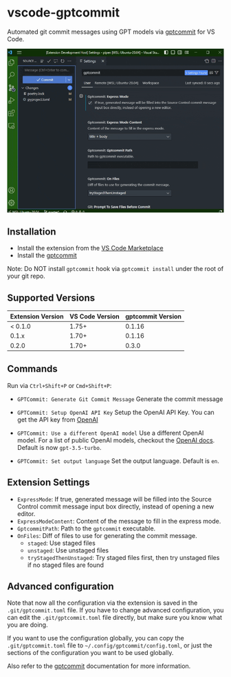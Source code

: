 # vscode-gptcommit

Automated git commit messages using GPT models via [gptcommit][1] for VS Code.

![vscode-gptcommit][2]

## Installation

- Install the extension from the [VS Code Marketplace](https://marketplace.visualstudio.com/items?itemName=pwwang.gptcommit)
- Install the [gptcommit][1]

Note: Do NOT install `gptcommit` hook via `gptcommit install` under the root of your git repo.

## Supported Versions

| Extension Version | VS Code Version | gptcommit Version |
| ----------------- | --------------- | ----------------- |
| < 0.1.0 | 1.75+ | 0.1.16 |
| 0.1.x | 1.70+ | 0.1.16 |
| 0.2.0 | 1.70+ | 0.3.0 |

## Commands

Run via `Ctrl+Shift+P` or `Cmd+Shift+P`:

- `GPTCommit: Generate Git Commit Message`
  Generate the commit message

- `GPTCommit: Setup OpenAI API Key`
  Setup the OpenAI API Key. You can get the API key from [OpenAI][3]

- `GPTCommit: Use a different OpenAI model`
  Use a different OpenAI model. For a list of public OpenAI models, checkout the [OpenAI docs][4]. Default is now `gpt-3.5-turbo`.

- `GPTCommit: Set output language`
  Set the output language. Default is `en`.

## Extension Settings

- `ExpressMode`: If true, generated message will be filled into the Source Control commit message input box directly, instead of opening a new editor.
- `ExpressModeContent`: Content of the message to fill in the express mode.
- `GptcommitPath`: Path to the `gptcommit` executable.
- `OnFiles`: Diff of files to use for generating the commit message.
  - `staged`: Use staged files
  - `unstaged`: Use unstaged files
  - `tryStagedThenUnstaged`: Try staged files first, then try unstaged files if no staged files are found

## Advanced configuration

Note that now all the configuration via the extension is saved in the `.git/gptcommit.toml` file. If you have to change advanced configuration, you can edit the `.git/gptcommit.toml` file directly, but make sure you know what you are doing.

If you want to use the configuration globally, you can copy the `.git/gptcommit.toml` file to `~/.config/gptcommit/config.toml`, or just the sections of the configuration you want to be used globally.

Also refer to the [gptcommit][1] documentation for more information.

[1]: https://github.com/zurawiki/gptcommit
[2]: https://raw.githubusercontent.com/pwwang/vscode-gptcommit/master/vscode-gptcommit.gif
[3]: https://openai.com/api/
[4]: https://beta.openai.com/docs/models/overview
